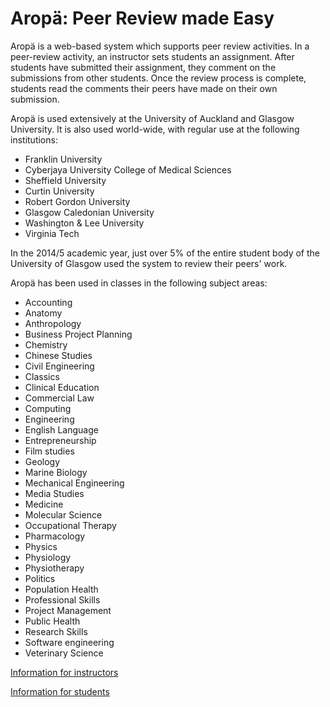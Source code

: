 # Aropä: Peer Review made Easy

Aropä is a web-based system which supports peer review activities.
In a peer-review activity, an instructor sets students an
assignment. After students have submitted their assignment, they
comment on the submissions from other students. Once the review
process is complete, students read the comments their peers have made
on their own submission.

Aropä is used extensively at the University of Auckland and
Glasgow University.  It is also used world-wide, with regular use at
the following institutions:

* Franklin University
* Cyberjaya University College of Medical Sciences
* Sheffield University
* Curtin University
* Robert Gordon University
* Glasgow Caledonian University
* Washington & Lee University
* Virginia Tech

In the 2014/5 academic year, just over 5% of the entire student body
of the University of Glasgow used the system to review their peers'
work.

Aropä has been used in classes in the following subject areas:

* Accounting
* Anatomy
* Anthropology
* Business Project Planning
* Chemistry
* Chinese Studies
* Civil Engineering
* Classics
* Clinical Education
* Commercial Law
* Computing
* Engineering
* English Language
* Entrepreneurship
* Film studies
* Geology
* Marine Biology
* Mechanical Engineering
* Media Studies
* Medicine
* Molecular Science
* Occupational Therapy
* Pharmacology
* Physics
* Physiology
* Physiotherapy
* Politics
* Population Health
* Professional Skills
* Project Management
* Public Health
* Research Skills
* Software engineering
* Veterinary Science

[Information for instructors](instructors.md)

[Information for students](students.md)
